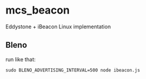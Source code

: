 # mcs_beacon

Eddystone + iBeacon Linux implementation

## Bleno

run like that:

```
sudo BLENO_ADVERTISING_INTERVAL=500 node ibeacon.js
```
